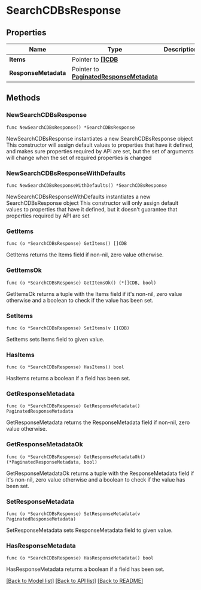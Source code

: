 # SearchCDBsResponse

## Properties

Name | Type | Description | Notes
------------ | ------------- | ------------- | -------------
**Items** | Pointer to [**[]CDB**](CDB.md) |  | [optional] 
**ResponseMetadata** | Pointer to [**PaginatedResponseMetadata**](PaginatedResponseMetadata.md) |  | [optional] 

## Methods

### NewSearchCDBsResponse

`func NewSearchCDBsResponse() *SearchCDBsResponse`

NewSearchCDBsResponse instantiates a new SearchCDBsResponse object
This constructor will assign default values to properties that have it defined,
and makes sure properties required by API are set, but the set of arguments
will change when the set of required properties is changed

### NewSearchCDBsResponseWithDefaults

`func NewSearchCDBsResponseWithDefaults() *SearchCDBsResponse`

NewSearchCDBsResponseWithDefaults instantiates a new SearchCDBsResponse object
This constructor will only assign default values to properties that have it defined,
but it doesn't guarantee that properties required by API are set

### GetItems

`func (o *SearchCDBsResponse) GetItems() []CDB`

GetItems returns the Items field if non-nil, zero value otherwise.

### GetItemsOk

`func (o *SearchCDBsResponse) GetItemsOk() (*[]CDB, bool)`

GetItemsOk returns a tuple with the Items field if it's non-nil, zero value otherwise
and a boolean to check if the value has been set.

### SetItems

`func (o *SearchCDBsResponse) SetItems(v []CDB)`

SetItems sets Items field to given value.

### HasItems

`func (o *SearchCDBsResponse) HasItems() bool`

HasItems returns a boolean if a field has been set.

### GetResponseMetadata

`func (o *SearchCDBsResponse) GetResponseMetadata() PaginatedResponseMetadata`

GetResponseMetadata returns the ResponseMetadata field if non-nil, zero value otherwise.

### GetResponseMetadataOk

`func (o *SearchCDBsResponse) GetResponseMetadataOk() (*PaginatedResponseMetadata, bool)`

GetResponseMetadataOk returns a tuple with the ResponseMetadata field if it's non-nil, zero value otherwise
and a boolean to check if the value has been set.

### SetResponseMetadata

`func (o *SearchCDBsResponse) SetResponseMetadata(v PaginatedResponseMetadata)`

SetResponseMetadata sets ResponseMetadata field to given value.

### HasResponseMetadata

`func (o *SearchCDBsResponse) HasResponseMetadata() bool`

HasResponseMetadata returns a boolean if a field has been set.


[[Back to Model list]](../README.md#documentation-for-models) [[Back to API list]](../README.md#documentation-for-api-endpoints) [[Back to README]](../README.md)


